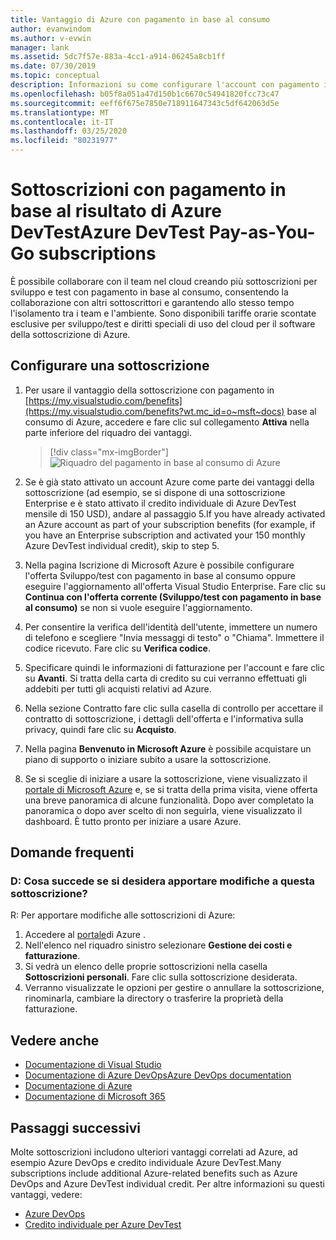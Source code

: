 ```yaml
---
title: Vantaggio di Azure con pagamento in base al consumo
author: evanwindom
ms.author: v-evwin
manager: lank
ms.assetid: 5dc7f57e-883a-4cc1-a914-06245a8cb1ff
ms.date: 07/30/2019
ms.topic: conceptual
description: Informazioni su come configurare l'account con pagamento in base al consumo di Azure.
ms.openlocfilehash: b05f8a051a47d150b1c6670c54941820fcc73c47
ms.sourcegitcommit: eeff6f675e7850e718911647343c5df642063d5e
ms.translationtype: MT
ms.contentlocale: it-IT
ms.lasthandoff: 03/25/2020
ms.locfileid: "80231977"
---
```

# <a name="azure-devtest-pay-as-you-go-subscriptions"></a>Sottoscrizioni con pagamento in base al risultato di Azure DevTestAzure DevTest Pay-as-You-Go subscriptions
È possibile collaborare con il team nel cloud  creando più sottoscrizioni per sviluppo e test con pagamento in base al consumo, consentendo la collaborazione con altri sottoscrittori e garantendo allo stesso tempo l'isolamento tra i team e l'ambiente.  Sono disponibili tariffe orarie scontate esclusive per sviluppo/test e diritti speciali di uso del cloud per il software della sottoscrizione di Azure.

## <a name="set-up-a-subscription"></a>Configurare una sottoscrizione
1. Per usare il vantaggio della sottoscrizione con pagamento in [https://my.visualstudio.com/benefits](https://my.visualstudio.com/benefits?wt.mc_id=o~msft~docs) base al consumo di Azure, accedere e fare clic sul collegamento **Attiva** nella parte inferiore del riquadro dei vantaggi.
   > [!div class="mx-imgBorder"]
   > ![Riquadro del pagamento in base al consumo di Azure](_img/vs-azure-payg/vs-azure-payg-tile.png)

2. Se è già stato attivato un account Azure come parte dei vantaggi della sottoscrizione (ad esempio, se si dispone di una sottoscrizione Enterprise e è stato attivato il credito individuale di Azure DevTest mensile di 150 USD), andare al passaggio 5.If you have already activated an Azure account as part of your subscription benefits (for example, if you have an Enterprise subscription and activated your 150 monthly Azure DevTest individual credit), skip to step 5.

3. Nella pagina Iscrizione di Microsoft Azure è possibile configurare l'offerta Sviluppo/test con pagamento in base al consumo oppure eseguire l'aggiornamento all'offerta Visual Studio Enterprise.  Fare clic su **Continua con l'offerta corrente (Sviluppo/test con pagamento in base al consumo)** se non si vuole eseguire l'aggiornamento.

4. Per consentire la verifica dell'identità dell'utente, immettere un numero di telefono e scegliere "Invia messaggi di testo" o "Chiama".  Immettere il codice ricevuto.  Fare clic su **Verifica codice**.

5. Specificare quindi le informazioni di fatturazione per l'account e fare clic su **Avanti**.  Si tratta della carta di credito su cui verranno effettuati gli addebiti per tutti gli acquisti relativi ad Azure.

6. Nella sezione Contratto fare clic sulla casella di controllo per accettare il contratto di sottoscrizione, i dettagli dell'offerta e l'informativa sulla privacy, quindi fare clic su **Acquisto**.

7. Nella pagina **Benvenuto in Microsoft Azure** è possibile acquistare un piano di supporto o iniziare subito a usare la sottoscrizione.

8. Se si sceglie di iniziare a usare la sottoscrizione, viene visualizzato il [portale di Microsoft Azure](https://portal.azure.com) e, se si tratta della prima visita, viene offerta una breve panoramica di alcune funzionalità.  Dopo aver completato la panoramica o dopo aver scelto di non seguirla, viene visualizzato il dashboard.  È tutto pronto per iniziare a usare Azure.

## <a name="frequently-asked-questions"></a>Domande frequenti
### <a name="q--what-if-i-want-to-make-changes-to-this-subscription"></a>D: Cosa succede se si desidera apportare modifiche a questa sottoscrizione?
R: Per apportare modifiche alle sottoscrizioni di Azure:
1. Accedere al [portale](https://portal.azure.com)di Azure .
2. Nell'elenco nel riquadro sinistro selezionare **Gestione dei costi e fatturazione**.
3. Si vedrà un elenco delle proprie sottoscrizioni nella casella **Sottoscrizioni personali**. Fare clic sulla sottoscrizione desiderata.
4. Verranno visualizzate le opzioni per gestire o annullare la sottoscrizione, rinominarla, cambiare la directory o trasferire la proprietà della fatturazione.

## <a name="see-also"></a>Vedere anche
- [Documentazione di Visual Studio](https://docs.microsoft.com/visualstudio/)
- [Documentazione di Azure DevOpsAzure DevOps documentation](https://docs.microsoft.com/azure/devops/)
- [Documentazione di Azure](https://docs.microsoft.com/azure/)
- [Documentazione di Microsoft 365](https://docs.microsoft.com/microsoft-365/)

## <a name="next-steps"></a>Passaggi successivi
Molte sottoscrizioni includono ulteriori vantaggi correlati ad Azure, ad esempio Azure DevOps e credito individuale Azure DevTest.Many subscriptions include additional Azure-related benefits such as Azure DevOps and Azure DevTest individual credit.  Per altre informazioni su questi vantaggi, vedere:
- [Azure DevOps](vs-azure-devops.md)
- [Credito individuale per Azure DevTest](vs-azure.md)

